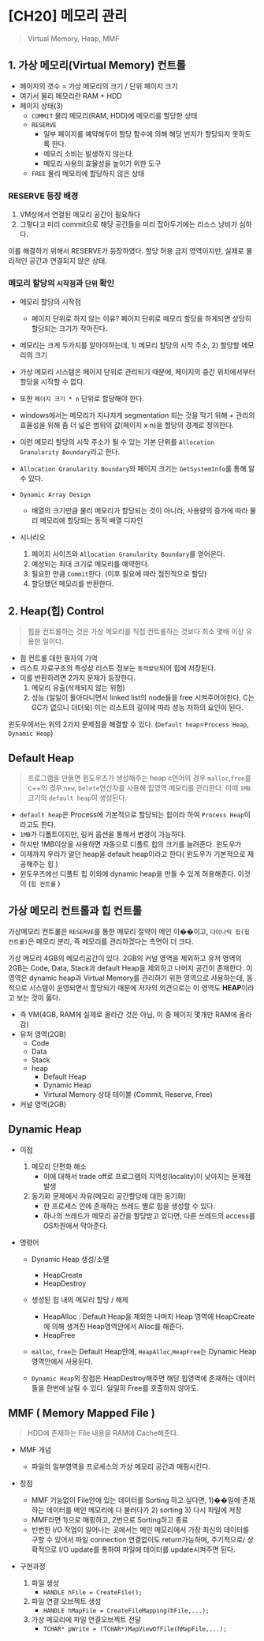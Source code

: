 # [CH20] 메모리 관리  
> Virtual Memory, Heap, MMF

## 1. 가상 메모리(Virtual Memory) 컨트롤
- 페이지의 갯수 = 가상 메모리의 크기 / 단위 페이지 크기
- 여기서 물리 메모리란 RAM + HDD
- 페이지 상태(3)
	- `COMMIT` 물리 메모리(RAM, HDD)에 메모리를 할당한 상태
	- `RESERVE`
		- 일부 페이지를 예약해두어 할당 함수에 의해 해당 번지가 할당되지 못하도록 한다.
		- 메모리 소비는 발생하지 않는다.
		- 메모리 사용의 효율성을 높이기 위한 도구
	- `FREE` 물리 메모리에 할당하지 않은 상태
### RESERVE 등장 배경
1. VM상에서 연결된 메모리 공간이 필요하다
2. 그렇다고 미리 commit으로 해당 공간들을 미리 잡아두기에는 리소스 낭비가 심하다.

이를 해결하기 위해서 RESERVE가 등장하였다. 할당 허용 금지 영역이지만, 실제로 물리적인 공간과 연결되지 않은 상태.

### 메모리 할당의 `시작점`과 `단위` 확인
- 메모리 할당의 시작점
	- 페이지 단위로 하지 않는 이유? 페이지 단위로 메모리 할당을 하게되면 상당히 할당되는 크기가 작아진다. 

- 메모리는 크게 두가지를 알아야하는데, 1) 메모리 할당의 시작 주소, 2) 할당할 메모리의 크기
- 가상 메모리 시스템은 페이지 단위로 관리되기 때문에, 페이지의 중간 위치에서부터 할당을 시작할 수 없다.
- 또한 `페이지 크기 * n` 단위로 할당해야 한다.
- windows에서는 메모리가 지나치게 segmentation 되는 것을 막기 위해 + 관리의 효율성을 위해 좀 더 넓은 범위의 값(페이지 x n)을 할당의 경계로 정의한다.
- 이런 메모리 할당의 시작 주소가 될 수 있는 기본 단위를 `Allocation Granularity Boundary`라고 한다.	
- `Allocation Granularity Boundary`와 페이지 크기는 `GetSystemInfo`를 통해 알 수 있다.

- `Dynamic Array Design`
	- 배열의 크기만큼 물리 메모리가 할당되는 것이 아니라, 사용량의 증가에 따라 물리 메모리에 할당되는 동적 배열 디자인
- 시나리오
	1. 페이지 사이즈와 `Allocation Granularity Boundary`를 얻어온다.
	2. 예상되는 최대 크기로 메모리를 예약한다.
	3. 필요한 만큼 `Commit`한다. (이후 필요에 따라 점진적으로 할당)
	4. 할당했던 메모리를 반환한다.

## 2. Heap(힙) Control  

> 힙을 컨트롤하는 것은 가상 메모리를 직접 컨트롤하는 것보다 최소 몇배 이상 유용한 일이다.
- 힙 컨트롤 대한 필자의 기억
- 리스트 자료구조의 특성상 리스트 정보는 `동적할당`되어 힙에 저장된다.
- 이를 반환하려면 2가지 문제가 등장한다.
	1. 메모리 유출(삭제되지 않는 위험)
	2. 성능 (일일이 돌아다니면서 linked list의 node들을 free 시켜주어야한다, C는 GC가 없으니 더더욱) 이는 리스트의 길이에 따라 성능 저하의 요인이 된다.

윈도우에서는 위의 2가지 문제점을 해결할 수 있다. (`Default heap`=`Process Heap`, `Dynamic Heap`)

## Default Heap  
> 프로그램을 만들면 윈도우즈가 생성해주는 heap
c언어의 경우 `malloc`,`free`를 c++의 경우 `new`, `Delete`연산자를 사용해 힙영역 메모리를 관리한다. 이때 `1MB`크기의 `default heap`이 생성된다.

- `default heap`은 Process에 기본적으로 할당되는 힙이라 하여 `Process Heap`이라고도 한다.
- `1MB`가 디폴트이지만, 링커 옵션을 통해서 변경이 가능하다.
- 하지만 1MB이상을 사용하면 자동으로 디폴트 힙의 크기를 늘려준다. 윈도우가
- 이제까지 우리가 알던 heap을 default heap이라고 한다( 윈도우가 기본적으로 제공해주는 힙 )
- 윈도우즈에선 디폴트 힙 이외에 dynamic heap을 만들 수 있게 허용해준다. 이것이 (`힙 컨트롤` )
## 가상 메모리 컨트롤과 힙 컨트롤
가상메모리 컨트롤은 `RESERVE`를 통한 메모리 절약이 메인 이��이고, `다이나믹 힙(힙 컨트롤)`은 메모리 분리, 즉 메모리를 관리하겠다는 측면이 더 크다.

가상 메모리 4GB의 메모리공간이 있다.  2GB의 커널 영역을 제외하고 유저 영역의 2GB는 Code, Data, Stack과 default Heap을  제외하고 나머지 공간이 존재한다. 이 영역은 dynamic heap과 Virtual Memory를 관리하기 위한 영역으로 사용하는데, 동적으로 시스템이 운영되면서 할당되기 때문에 저자의 의견으로는 이 영역도 **HEAP**이라고 보는 것이 옳다.

- 즉 VM(4GB, RAM에 실제로 올라간 것은 아님, 이 중 페이지 몇개만 RAM에 올라감)
- 유저 영역(2GB)
	- Code
	- Data
	- Stack
	- heap
		- Default Heap
		- Dynamic Heap
		- Virtural Memory 상태 테이블 (Commit, Reserve, Free)
- 커널 영역(2GB)

## Dynamic Heap
- 이점
	1. 메모리 단편화 해소
		- 이에 대해서 trade off로 프로그램의 지역성(locality)이 낮아지는 문제점 발생
	2. 동기화 문제에서 자유(메모리 공간할당에 대한 동기화)
		- 한 프로세스 안에 존재하는 쓰레드 별로 힙을 생성할 수 있다.
		- 하나의 쓰레드가 메모리 공간을 할당받고 있다면, 다른 쓰레드의 access를 OS차원에서 막아준다. 

- 명령어
	- Dynamic Heap 생성/소멸
		- HeapCreate
		- HeapDestroy
	- 생성된 힙 내의 메모리 할당 / 해제
		- HeapAlloc	: Default Heap을 제외한 나머지 Heap 영역에 HeapCreate에 의해 생겨진 Heap영역안에서 Alloc를 해준다. 
		- HeapFree 

	- `malloc`, `free`는 Default Heap안에, `HeapAlloc`,`HeapFree`는 Dynamic Heap 영역안에서 사용된다.
	- `Dynamic Heap`의 장점은 HeapDestroy해주면 해당 힙영역에 존재하는 데이터들을 한번에 날릴 수 있다. 일일히 Free를 호출하지 않아도.

## MMF ( Memory Mapped File )
> HDD에 존재하는 File 내용을 RAM에 Cache해준다.
- MMF 개념
	- 파일의 일부영역을 프로세스의 가상 메모리 공간과 매핑시킨다.
- 장점
	- MMF 기능없이 File안에 있는 데이터를 Sorting 하고 싶다면, 1)��일에 존재하는 데이터를 메인 메모리에 다 불러다가 2) sorting 3) 다시 파일에 저장
	- MMF라면 1)으로 매핑하고, 2번으로 Sorting하고 종료
	- 빈번한 I/O 작업이 일어나는 곳에서는 메인 메모리에서 가장 최신의 데이터를 구할 수 있어서 파일 connection 연결없이도 return가능하며, 주기적으로/ 상확적으로 I/O update를 통하여 파일에 데이터를 update시켜주면 된다. 

- 구현과정
	1. 파일 생성
		- `HANDLE hFile = CreateFile();`
	2. 파일 연결 오브젝트 생성
		-  `HANDLE hMapFile = CreateFileMapping(hFile,...);`
	3. 가상 메모리에 파일 연결오브젝트 전달
		- `TCHAR* pWrite = (TCHAR*)MapViewOfFile(hMapFile,...);`

